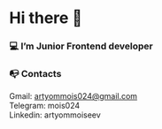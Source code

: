 # Hi there 👋 

### 💻 I’m Junior Frontend developer

### 📭 Contacts
Gmail: artyommois024@gmail.com <br>
Telegram: mois024 <br>
Linkedin: artyommoiseev

<!--
Mois24/Mois24 is a ✨ _special_ ✨ repository because its README.md (this file) appears on your GitHub profile.
Here are some ideas to get you started:
- 🔭 I’m currently working on ...
- 🌱 I’m currently learning ...
- 👯 I’m looking to collaborate on ...
- 🤔 I’m looking for help with ...
- 💬 Ask me about ...
- 📫 How to reach me: ...
- 😄 Pronouns: ...
- ⚡️ Fun fact: ...
-->
